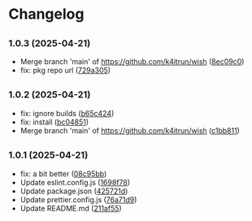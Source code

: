 # Changelog

## <small>1.0.3 (2025-04-21)</small>

* Merge branch 'main' of https://github.com/k4itrun/wish ([8ec09c0](https://github.com/k4itrun/wish/commit/8ec09c0))
* fix: pkg repo url ([729a305](https://github.com/k4itrun/wish/commit/729a305))

## <small>1.0.2 (2025-04-21)</small>

* fix: ignore builds ([b65c424](https://github.com/k4itrun/wish/commit/b65c424))
* fix: install ([bc04851](https://github.com/k4itrun/wish/commit/bc04851))
* Merge branch 'main' of https://github.com/k4itrun/wish ([c1bb811](https://github.com/k4itrun/wish/commit/c1bb811))

## <small>1.0.1 (2025-04-21)</small>

* fix: a bit better ([08c95bb](https://github.com/k4itrun/wish/commit/08c95bb))
* Update eslint.config.js ([1698f78](https://github.com/k4itrun/wish/commit/1698f78))
* Update package.json ([425721d](https://github.com/k4itrun/wish/commit/425721d))
* Update prettier.config.js ([76a71d9](https://github.com/k4itrun/wish/commit/76a71d9))
* Update README.md ([211af55](https://github.com/k4itrun/wish/commit/211af55))
